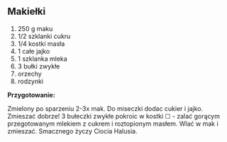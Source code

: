 ## Makiełki ##

1. 250 g maku
2. 1/2 szklanki cukru
3. 1/4 kostki masła
4. 1 całe jajko
5. 1 szklanka mleka
6. 3 bułki zwykłe
7. orzechy
8. rodzynki

**Przygotowanie:**

Zmielony po sparzeniu 2-3x mak. Do miseczki dodac cukier i jajko. Zmieszać dobrze! 3 bułeczki zwykłe pokroic w kostki ☐ - zalać gorącym przegotowanym mlekiem z cukrem i roztopionym masłem. Wlać w mak i zmieszać. Smacznego życzy Ciocia Halusia.


